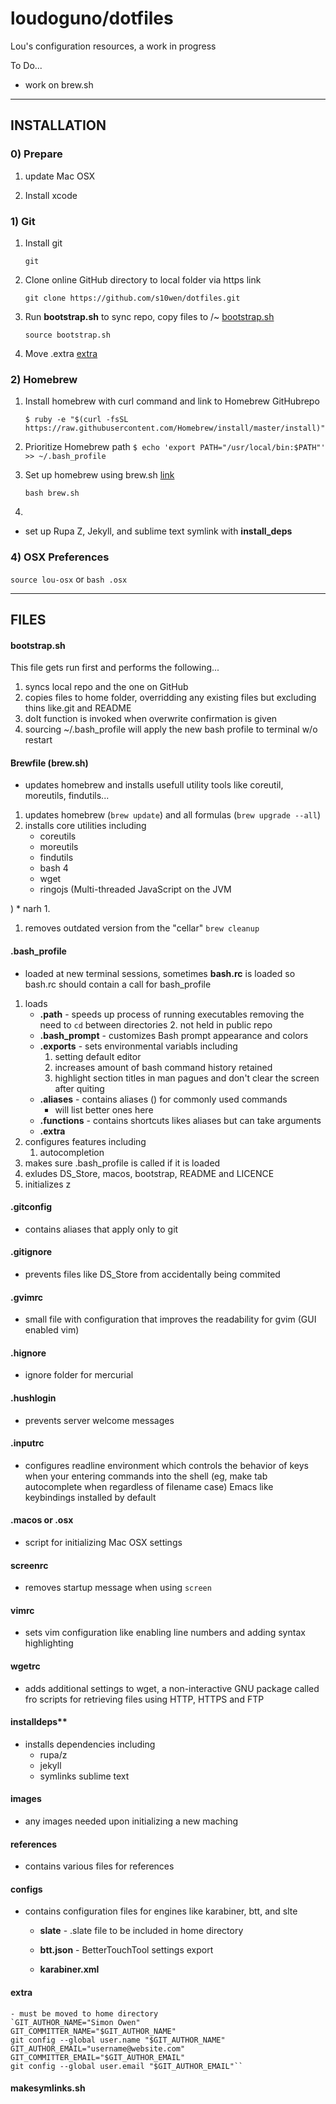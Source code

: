 loudoguno/dotfiles
======
Lou's configuration resources, a work in progress

To Do...
* work on brew.sh



___
INSTALLATION
------

### 0) Prepare

1. update Mac OSX

1. Install xcode


### 1) Git

1. Install git
	
	`git`

1. Clone online GitHub directory to local folder via https link

	`git clone https://github.com/s10wen/dotfiles.git` 

1. Run **bootstrap.sh** to sync repo, copy files to /~ [bootstrap.sh](https://github.com/loudoguno/dotfiles#bootstrapsh)

	`source bootstrap.sh`

1. Move .extra [extra]()

### 2) Homebrew

1. Install homebrew with curl command and link to Homebrew GitHubrepo
	
	`$ ruby -e "$(curl -fsSL https://raw.githubusercontent.com/Homebrew/install/master/install)"`

1. Prioritize Homebrew path
	`$ echo 'export PATH="/usr/local/bin:$PATH"' >> ~/.bash_profile`

1. Set up homebrew using brew.sh [link](https://github.com/loudoguno/dotfiles#bootstrapsh)

	`bash brew.sh`

1. 

* set up Rupa Z, Jekyll, and sublime text symlink with **install_deps**

### 4) OSX Preferences
`source lou-osx`
or
`bash .osx`



___
FILES
------

#### bootstrap.sh
This file gets run first and performs the following...
1. syncs local repo and the one on GitHub
1. copies files to home folder, overridding any existing files but excluding thins like.git and README
1. doIt function is invoked when overwrite confirmation is given
1. sourcing ~/.bash_profile will apply the new bash profile to terminal w/o restart

#### Brewfile (brew.sh)
- updates homebrew and installs usefull utility tools like coreutil, moreutils, findutils...
1. updates homebrew (`brew update`) and all formulas (`brew upgrade --all`)
1. installs core utilities including
	* coreutils
	* moreutils
	* findutils
	* bash 4
	* wget
	* ringojs (Multi-threaded JavaScript on the JVM

)
	* narh
1. 
1.  removes outdated version from the "cellar" `brew cleanup`



#### .bash_profile 
- loaded at new terminal sessions, sometimes **bash.rc** is loaded so bash.rc should contain a call for bash_profile
1. loads
	+ **.path** - speeds up process of running executables removing the need to `cd` between directories
		2. not held in public repo
	+ **.bash_prompt** - customizes Bash prompt appearance and colors
	+ **.exports** - sets environmental variabls including
		1. setting default editor
		2. increases amount of bash command history retained
		3. highlight section titles in man pagues and don't clear the screen after quiting
	+ **.aliases** - contains aliases () for commonly used commands
		* will list better ones here
	+ **.functions** - contains shortcuts likes aliases but can take arguments
	+ **.extra**
1. configures features including
	1. autocompletion
1. makes sure .bash_profile is called if it is loaded
1. exludes DS_Store, macos, bootstrap, README and LICENCE
1. initializes z


#### .gitconfig 
- contains aliases that apply only to git

#### .gitignore 
- prevents files like DS_Store from accidentally being commited

#### .gvimrc 
- small file with configuration that improves the readability for gvim (GUI enabled vim)

#### .hignore 
- ignore folder for mercurial

#### .hushlogin 
- prevents server welcome messages

#### .inputrc 
- configures readline environment which controls the behavior of keys when your entering commands into the shell (eg, make tab autocomplete when regardless of filename case) Emacs like keybindings installed by default

#### .macos or **.osx** 
- script for initializing Mac OSX settings

#### screenrc 
- removes startup message when using `screen`

#### vimrc 
- sets vim configuration like enabling line numbers and adding syntax highlighting

#### wgetrc 
- adds additional settings to wget, a non-interactive GNU package called fro scripts for retrieving files using HTTP, HTTPS and FTP

#### installdeps** 
- installs dependencies including
	* rupa/z
	* jekyll
	* symlinks sublime text

#### images 
- any images needed upon initializing a new maching

#### references 
- contains various files for references



#### configs 
- contains configuration files for engines like karabiner, btt, and slte
	
	* **slate** - .slate file to be included in home directory
	
	* **btt.json** - BetterTouchTool settings export
	
	* **karabiner.xml**



#### extra
	- must be moved to home directory
	`GIT_AUTHOR_NAME="Simon Owen"
	GIT_COMMITTER_NAME="$GIT_AUTHOR_NAME"
	git config --global user.name "$GIT_AUTHOR_NAME"
	GIT_AUTHOR_EMAIL="username@website.com"
	GIT_COMMITTER_EMAIL="$GIT_AUTHOR_EMAIL"
	git config --global user.email "$GIT_AUTHOR_EMAIL"``

#### makesymlinks.sh























